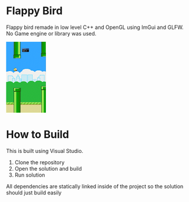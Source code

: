 # Flappy Bird

Flappy bird remade in low level C++ and OpenGL using ImGui and GLFW. No Game engine or library was used.

![flappy bird](Flappybird.gif)

# How to Build

This is built using Visual Studio.

1. Clone the repository
2. Open the solution and build
3. Run solution

All dependencies are statically linked inside of the project so the solution should just build easily
